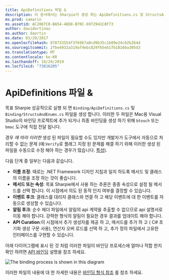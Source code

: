 ```yaml
---
title: ApiDefinitions 파일 &
description: 이 문서에서는 Sharpie가 생성 하는 ApiDefinitions.cs 및 StructsAndEnums.cs 파일에 대해 설명 합니다. 그런 다음 이러한 파일을 사용 하 여에서 C#목표-C 코드에 액세스 합니다.
ms.prod: xamarin
ms.assetid: AC2087C0-BA54-46D8-B70C-6972941C8F73
author: davidortinau
ms.author: daortin
ms.date: 03/29/2017
ms.openlocfilehash: 870733554f3f69b7a0cd9b35c1b89e24c62b264d
ms.sourcegitcommit: 2fbe4932a319af4ebc829f65eb1fb1816ba305d3
ms.translationtype: MT
ms.contentlocale: ko-KR
ms.lasthandoff: 10/29/2019
ms.locfileid: "73016205"
---
```

# <a name="apidefinitions--structsandenums-files"></a>ApiDefinitions 파일 &

목표 Sharpie 성공적으로 실행 되 면 `Binding/ApiDefinitions.cs` 및 `Binding/StructsAndEnums.cs` 파일을 생성 합니다.
이러한 두 파일은 Mac용 Visual Studio의 바인딩 프로젝트에 추가 되거나 최종 바인딩을 생성 하기 위해 `btouch` 또는 `bmac` 도구에 직접 전달 됩니다.

경우 *에 따라 이러한* 생성 된 파일이 필요할 수도 있지만 개발자가 도구에서 자동으로 처리할 수 없는 문제 (예:`Verify`로 플래그 지정 된 문제를 해결 하기 위해 이러한 생성 된 파일을 수동으로 수정 해야 하는 경우가 많습니다. [ 특성](~/cross-platform/macios/binding/objective-sharpie/platform/verify.md)).

다음 단계 중 일부는 다음과 같습니다.

- **이름 조정**: 때로는 .NET Framework 디자인 지침과 일치 하도록 메서드 및 클래스의 이름을 조정 하는 것이 좋습니다.
- **메서드 또는 속성**: 목표 Sharpie에서 사용 하는 추론은 종종 속성으로 설정 될 메서드를 선택 합니다. 이 시점에서 의도 된 동작 인지 여부를 결정할 수 있습니다.
- **이벤트 후크**: 클래스를 대리자 클래스와 연결 하 고 해당 이벤트에 대 한 이벤트를 자동으로 생성할 수 있습니다.
- **알림 후크**: 순수 헤더 파일에서 알림의 api 계약을 추출할 수 없으므로 api 설명서로 이동 해야 합니다. 강력한 형식의 알림이 필요한 경우 결과를 업데이트 해야 합니다.
- **API Curation**:이 시점에서 추가 생성자를 제공 하 고, 메서드를 추가 하 고 ( C# 초기화 생성 구문 사용), 연산자 오버 로드를 선택 하 고, 추가 정의 파일에서 고유한 인터페이스를 구현할 수 있습니다.

아래 다이어그램에 표시 된 것 처럼 이러한 파일이 바인딩 프로세스에 얼마나 적합 한지 확인 하려면 [API 바인딩](~/cross-platform/macios/binding/objective-c-libraries.md) 설명을 참조 하세요.

![](apidefinitions-structsandenums-images/binding-flowchart.png "The binding process is shown in this diagram")

이러한 파일의 내용에 대 한 자세한 내용은 [바인딩 형식 참조](~/cross-platform/macios/binding/binding-types-reference.md) 를 참조 하세요.
